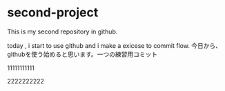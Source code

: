 # second-project
This is my second repository in github.


today , i start to use github and i make a exicese to commit flow.
今日から、githubを使う始めると思います。一つの練習用コミット




11111111111




2222222222
